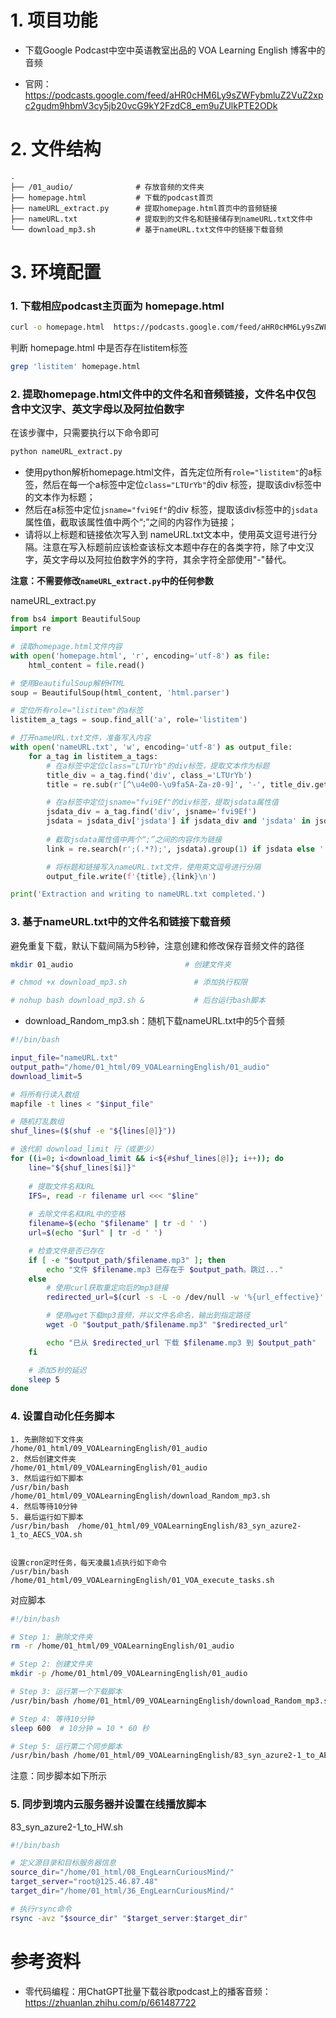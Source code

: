 # 1. 项目功能

- 下载Google Podcast中空中英语教室出品的 VOA Learning English 博客中的音频

- 官网：https://podcasts.google.com/feed/aHR0cHM6Ly9sZWFybmluZ2VuZ2xpc2gudm9hbmV3cy5jb20vcG9kY2FzdC8_em9uZUlkPTE2ODk


# 2. 文件结构

```
.
├── /01_audio/              # 存放音频的文件夹
├── homepage.html           # 下载的podcast首页
├── nameURL_extract.py      # 提取homepage.html首页中的音频链接
├── nameURL.txt             # 提取到的文件名和链接储存到nameURL.txt文件中
└── download_mp3.sh         # 基于nameURL.txt文件中的链接下载音频
```


# 3. 环境配置

### 1. 下载相应podcast主页面为 homepage.html

```bash
curl -o homepage.html  https://podcasts.google.com/feed/aHR0cHM6Ly9sZWFybmluZ2VuZ2xpc2gudm9hbmV3cy5jb20vcG9kY2FzdC8_em9uZUlkPTE2ODk
```

判断 homepage.html 中是否存在listitem标签

```bash
grep 'listitem' homepage.html
```

### 2. 提取homepage.html文件中的文件名和音频链接，文件名中仅包含中文汉字、英文字母以及阿拉伯数字

在该步骤中，只需要执行以下命令即可

```python
python nameURL_extract.py
```

- 使用python解析homepage.html文件，首先定位所有`role="listitem"`的a标签，然后在每一个a标签中定位`class="LTUrYb"`的div 标签，提取该div标签中的文本作为标题；
- 然后在a标签中定位`jsname="fvi9Ef"`的div 标签，提取该div标签中的`jsdata`属性值，截取该属性值中两个“;”之间的内容作为链接；
- 请将以上标题和链接依次写入到 nameURL.txt文本中，使用英文逗号进行分隔。注意在写入标题前应该检查该标文本题中存在的各类字符，除了中文汉字，英文字母以及阿拉伯数字外的字符，其余字符全部使用"-"替代。

**注意：不需要修改`nameURL_extract.py`中的任何参数**

nameURL_extract.py

```python
from bs4 import BeautifulSoup
import re

# 读取homepage.html文件内容
with open('homepage.html', 'r', encoding='utf-8') as file:
    html_content = file.read()

# 使用BeautifulSoup解析HTML
soup = BeautifulSoup(html_content, 'html.parser')

# 定位所有role="listitem"的a标签
listitem_a_tags = soup.find_all('a', role='listitem')

# 打开nameURL.txt文件，准备写入内容
with open('nameURL.txt', 'w', encoding='utf-8') as output_file:
    for a_tag in listitem_a_tags:
        # 在a标签中定位class="LTUrYb"的div标签，提取文本作为标题
        title_div = a_tag.find('div', class_='LTUrYb')
        title = re.sub(r'[^\u4e00-\u9fa5A-Za-z0-9]', '-', title_div.get_text()) if title_div else ''

        # 在a标签中定位jsname="fvi9Ef"的div标签，提取jsdata属性值
        jsdata_div = a_tag.find('div', jsname='fvi9Ef')
        jsdata = jsdata_div['jsdata'] if jsdata_div and 'jsdata' in jsdata_div.attrs else ''
        
        # 截取jsdata属性值中两个“;”之间的内容作为链接
        link = re.search(r';(.*?);', jsdata).group(1) if jsdata else ''

        # 将标题和链接写入nameURL.txt文件，使用英文逗号进行分隔
        output_file.write(f'{title},{link}\n')

print('Extraction and writing to nameURL.txt completed.')
```

### 3. 基于nameURL.txt中的文件名和链接下载音频

避免重复下载，默认下载间隔为5秒钟，注意创建和修改保存音频文件的路径

```bash
mkdir 01_audio                         # 创建文件夹

# chmod +x download_mp3.sh               # 添加执行权限

# nohup bash download_mp3.sh &           # 后台运行bash脚本
```


- download_Random_mp3.sh：随机下载nameURL.txt中的5个音频

```sh
#!/bin/bash

input_file="nameURL.txt"
output_path="/home/01_html/09_VOALearningEnglish/01_audio"
download_limit=5

# 将所有行读入数组
mapfile -t lines < "$input_file"

# 随机打乱数组
shuf_lines=($(shuf -e "${lines[@]}"))

# 迭代前 download_limit 行（或更少）
for ((i=0; i<download_limit && i<${#shuf_lines[@]}; i++)); do
    line="${shuf_lines[$i]}"
    
    # 提取文件名和URL
    IFS=, read -r filename url <<< "$line"
    
    # 去除文件名和URL中的空格
    filename=$(echo "$filename" | tr -d ' ')
    url=$(echo "$url" | tr -d ' ')

    # 检查文件是否已存在
    if [ -e "$output_path/$filename.mp3" ]; then
        echo "文件 $filename.mp3 已存在于 $output_path。跳过..."
    else
        # 使用curl获取重定向后的mp3链接
        redirected_url=$(curl -s -L -o /dev/null -w '%{url_effective}' "$url")

        # 使用wget下载mp3音频，并以文件名命名，输出到指定路径
        wget -O "$output_path/$filename.mp3" "$redirected_url"

        echo "已从 $redirected_url 下载 $filename.mp3 到 $output_path"
    fi

    # 添加5秒的延迟
    sleep 5
done
```


### 4. 设置自动化任务脚本

```
1. 先删除如下文件夹
/home/01_html/09_VOALearningEnglish/01_audio
2. 然后创建文件夹
/home/01_html/09_VOALearningEnglish/01_audio
3. 然后运行如下脚本
/usr/bin/bash  /home/01_html/09_VOALearningEnglish/download_Random_mp3.sh
4. 然后等待10分钟
5. 最后运行如下脚本
/usr/bin/bash  /home/01_html/09_VOALearningEnglish/83_syn_azure2-1_to_AECS_VOA.sh


设置cron定时任务，每天凌晨1点执行如下命令
/usr/bin/bash  /home/01_html/09_VOALearningEnglish/01_VOA_execute_tasks.sh
```

对应脚本

```sh
#!/bin/bash

# Step 1: 删除文件夹
rm -r /home/01_html/09_VOALearningEnglish/01_audio

# Step 2: 创建文件夹
mkdir -p /home/01_html/09_VOALearningEnglish/01_audio

# Step 3: 运行第一个下载脚本
/usr/bin/bash /home/01_html/09_VOALearningEnglish/download_Random_mp3.sh

# Step 4: 等待10分钟
sleep 600  # 10分钟 = 10 * 60 秒

# Step 5: 运行第二个同步脚本
/usr/bin/bash /home/01_html/09_VOALearningEnglish/83_syn_azure2-1_to_AECS_VOA.sh

```

注意：同步脚本如下所示

### 5. 同步到境内云服务器并设置在线播放脚本


83_syn_azure2-1_to_HW.sh

```bash
#!/bin/bash

# 定义源目录和目标服务器信息
source_dir="/home/01_html/08_EngLearnCuriousMind/"
target_server="root@125.46.87.48"
target_dir="/home/01_html/36_EngLearnCuriousMind/"

# 执行rsync命令
rsync -avz "$source_dir" "$target_server:$target_dir"
```


# 参考资料

- 零代码编程：用ChatGPT批量下载谷歌podcast上的播客音频：https://zhuanlan.zhihu.com/p/661487722

